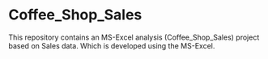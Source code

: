 # Coffee_Shop_Sales
This repository contains an MS-Excel analysis (Coffee_Shop_Sales) project based on Sales data. Which is developed using the MS-Excel.
